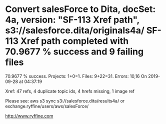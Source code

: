 # Convert salesForce to Dita, docSet: 4a, version: "SF-113 Xref path", s3://salesforce.dita/originals4a/ SF-113 Xref path completed with 70.9677 % success and 9 failing files

70.9677 % success. Projects: 1+0=1.  Files: 9+22=31. Errors: 10,16  On 2019-09-28 at 04:37:19

Xref: 47 refs, 4 duplicate topic ids, 4 hrefs missing, 1 image ref

Please see: aws s3 sync s3://salesforce.dita/results4a/ or exchange.ryffine/users/aws/salesForce/

http://www.ryffine.com
